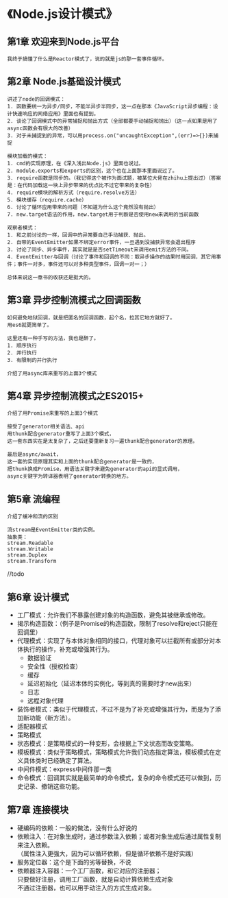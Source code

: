 # 《Node.js设计模式》

## 第1章 欢迎来到Node.js平台

```
我终于搞懂了什么是Reactor模式了，说的就是js的那一套事件循环。
```

## 第2章 Node.js基础设计模式

```
讲述了node的回调模式：
1. 函数要统一为异步/同步，不能半异步半同步，这一点在那本《JavaScript异步编程：设计快速响应的网络应用》里面也有提到。
2. 谈论了回调模式中的异常捕捉和抛出方式（全部都要手动捕捉和抛出）（这一点如果是用了async函数会有很大的改善）
3. 对于未捕捉到的异常，可以用process.on("uncaughtException",(err)=>{})来捕捉

模块加载的模式：
1. cmd的实现原理，在《深入浅出Node.js》里面也说过。
2. module.exports和exports的区别，这个也在上面那本里面说过了。
3. require函数是同步的。（我记得这个被作为面试题，被某位大佬在zhihu上提出过）（答案是：在代码加载这一块上异步带来的优点比不过它带来的复杂性）
4. require模块的解析方式（require.resolve方法）
5. 模块缓存（require.cache）
6. 讨论了循环应用带来的问题（不知道为什么这个竟然没有抛出）
7. new.target语法的作用，new.target用于判断是否使用new来调用的当前函数

观察者模式：
1. 和之前讨论的一样，回调中的异常要自己手动捕获、抛出。
2. 自带的EventEmitter如果不绑定error事件，一旦遇到没捕获异常会退出程序
3. 讨论了同步、异步事件，其实就是是否setTimeout来调用emit方法的不同。
4. EventEmitter与回调（讨论了事件和回调的不同：取异步操作的结果时用回调，其它用事件；事件一对多，事件还可以对多种类型事件，回调一对一；）
```

```
总体来说这一章书的收获还是挺大的。
```

## 第3章 异步控制流模式之回调函数

```
如何避免地狱回调，就是把匿名的回调函数，起个名，拉其它地方就好了。
用es6就更简单了。

这里还有一种手写的方法，我也是醉了。
1. 顺序执行
2. 并行执行
3. 有限制的并行执行

介绍了用async库来重写的上面3个模式
```

## 第4章 异步控制流模式之ES2015+

```
介绍了用Promise来重写的上面3个模式

接受了generator相关语法、api
用thunk配合generator重写了上面3个模式，
这一套东西实在是太复杂了，之后还要重新复习一遍thunk配合generator的原理。

最后是async/await，
这一套的实现原理其实和上面的thunk配合generator是一致的，
把thunk换成Promise，用语法关键字来避免generator的api的显式调用，
async关键字为转译器表明了generator转换的地方。
```

## 第5章 流编程
```
介绍了缓冲和流的区别

流stream是EventEmitter类的实例。
抽象类：
stream.Readable
stream.Writable
stream.Duplex
stream.Transform
```
//todo

## 第6章 设计模式
* 工厂模式：允许我们不暴露创建对象的构造函数，避免其被继承或修改。
* 揭示构造函数：（例子是Promise的构造函数，限制了resolve和reject只能在回调里）
* 代理模式：实现了与本体对象相同的接口，代理对象可以拦截所有或部分对本体执行的操作，补充或增强其行为。
    * 数据验证
    * 安全性（授权检查）
    * 缓存
    * 延迟初始化（延迟本体的实例化，等到真的需要时才new出来）
    * 日志
    * 远程对象代理
* 装饰者模式：类似于代理模式，不过不是为了补充或增强其行为，而是为了添加新功能（新方法）。
* 适配器模式
* 策略模式
* 状态模式：是策略模式的一种变形，会根据上下文状态而改变策略。
* 模板模式：类似于策略模式，策略模式允许我们动态指定算法，模板模式在定义具体类时已经确定了算法。
* 中间件模式：express中间件那一类
* 命令模式：回调其实就是最简单的命令模式，复杂的命令模式还可以做到，历史记录、撤销这些功能。

## 第7章 连接模块
* 硬编码的依赖：一般的做法，没有什么好说的
* 依赖注入：在对象生成时，通过参数注入依赖；或者对象生成后通过属性复制来注入依赖。<br>
（属性注入更强大，因为可以循环依赖，但是循环依赖不是好实践）
* 服务定位器：这个是下面的劣等替换，不说
* 依赖器注入容器：一个工厂函数，和它对应的注册器；<br>
只要做好注册，调用工厂函数，就是自动计算依赖生成对象<br>
不通过注册器，也可以用手动注入的方式生成对象。